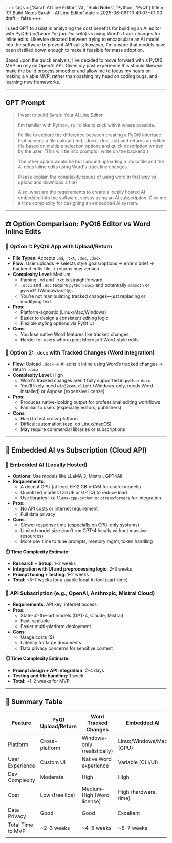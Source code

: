 +++
tags = ['Sarah AI Line Editor', 'AI', 'Build Notes', 'Python', 'PyQt']
title = '01 Build Notes Sarah - AI Line Editor'
date = 2025-06-06T10:40:07+01:00
draft = false
+++

I used GPT to assist in analyzing the cost benefits for building an AI editor with PyQt6 (_software I'm familiar with_) vs using Word's track changes for inline edits. Likewise debated between trying to encapsulate an AI model into the software to prevent API calls; however, I'm unsure that models have been distilled down enough to make it feasible for mass adoption.

Based upon the quick analysis, I've decided to move forward with a PyQt6 MVP an rely on OpenAI API. Given my past experience this should likewise make the build process smoother and allow me to focus my hours on making a viable MVP, rather than bashing my head on coding bugs, and learning new frameworks.

---

## GPT Prompt

> I want to build
> Sarah: Your AI Line Editor
>
> I'm familiar with Python, so I'd like to stick with it where possible.
>
> I'd like to explore the difference between creating a PyQt6 interface that accepts a file upload (.md, .docx, .doc, .txt) and returns an edited file based on multiple selection options and quick description written by the user. (This will tie into prompts I write on the backend.)
>
> The other option would be built around uploading a .docx file and the AI does inline edits using Word's track line changes.
>
> Please explain the complexity issues of using word in that way vs upload and download a file?
>
> Also, what are the requirements to create a locally hosted AI embedded into the software, versus using an AI subscription. Give me a time complexity for designing an embedded AI system.

---

## ⚖️ Option Comparison: PyQt6 Editor vs Word Inline Edits

### 🔹 Option 1: PyQt6 App with Upload/Return

- **File Types**: Accepts `.md`, `.txt`, `.doc`, `.docx`
- **Flow**: User uploads → selects style goals/options → enters brief → backend edits file → returns new version
- **Complexity Level**: Medium
  - Parsing `.md` and `.txt` is straightforward.
  - `.docx` and `.doc` require `python-docx` and potentially `mammoth` or `pywin32` (Windows-only).
  - You’re not manipulating tracked changes—just replacing or modifying text.
- **Pros**:
  - Platform-agnostic (Linux/Mac/Windows)
  - Easier to design a consistent editing logic
  - Flexible styling options via PyQt UI
- **Cons**:
  - You lose native Word features like tracked changes
  - Harder for users who expect Microsoft Word-style edits

### 🔹 Option 2: `.docx` with Tracked Changes (Word Integration)

- **Flow**: Upload `.docx` → AI edits it inline using Word’s tracked changes → return `.docx`
- **Complexity Level**: High
  - Word's tracked changes aren't fully supported in `python-docx`
  - You’ll likely need `win32com.client` (Windows-only, needs Word installed) or Aspose (expensive license)
- **Pros**:
  - Produces native-looking output for professional editing workflows
  - Familiar to users (especially editors, publishers)
- **Cons**:
  - Hard to test cross-platform
  - Difficult automation (esp. on Linux/macOS)
  - May require commercial libraries or subscriptions

---

## 🧠 Embedded AI vs Subscription (Cloud API)

### 🔸 Embedded AI (Locally Hosted)

- **Options**: Use models like LLaMA 3, Mistral, GPT4All
- **Requirements**:
  - A decent GPU (at least 6–12 GB VRAM for useful models)
  - Quantized models (GGUF or GPTQ) to reduce load
  - Use libraries like `llama-cpp-python` or `ctransformers` for integration
- **Pros**:
  - No API costs or internet requirement
  - Full data privacy
- **Cons**:
  - Slower response time (especially on CPU-only systems)
  - Limited model size (can’t run GPT-4 locally without massive resources)
  - More dev time to tune prompts, memory mgmt, token handling

**⏱️ Time Complexity Estimate:**

- **Research + Setup**: 1–2 weeks
- **Integration with UI and preprocessing logic**: 2–3 weeks
- **Prompt tuning + testing**: 1–2 weeks
- **Total**: ~5–7 weeks for a usable local AI tool (part-time)

### 🔸 API Subscription (e.g., OpenAI, Anthropic, Mistral Cloud)

- **Requirements**: API key, internet access
- **Pros**:
  - State-of-the-art models (GPT-4, Claude, Mistral)
  - Fast, scalable
  - Easier multi-platform deployment
- **Cons**:
  - Usage costs ($)
  - Latency for large documents
  - Data privacy concerns for sensitive content

**⏱️ Time Complexity Estimate:**

- **Prompt design + API integration**: 2–4 days
- **Testing and file handling**: 1 week
- **Total**: ~1–2 weeks for MVP

---

## 🧩 Summary Table

| Feature           | PyQt Upload/Return | Word Tracked Changes         | Embedded AI             | API AI        |
| ----------------- | ------------------ | ---------------------------- | ----------------------- | ------------- |
| Platform          | Cross-platform     | Windows-only (realistically) | Linux/Windows/Mac (GPU) | Any           |
| User Experience   | Custom UI          | Native Word experience       | Variable (CLI/UI)       | Consistent UX |
| Dev Complexity    | Moderate           | High                         | High                    | Low           |
| Cost              | Low (free libs)    | Medium–High (Word license)   | High (hardware, time)   | Pay per use   |
| Data Privacy      | Good               | Good                         | Excellent               | Weak–Moderate |
| Total Time to MVP | ~2–3 weeks         | ~4–5 weeks                   | ~5–7 weeks              | ~1–2 weeks    |
|                   |                    |                              |                         |               |
